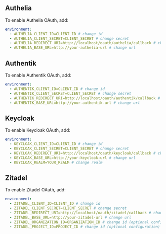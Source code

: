 ## Authelia

To enable Authelia OAuth, add:

```yaml
environment:
  - AUTHELIA_CLIENT_ID=CLIENT_ID # change id
  - AUTHELIA_CLIENT_SECRET=CLIENT_SECRET # change secret
  - AUTHELIA_REDIRECT_URI=http://localhost/oauth/authelia/callback # change domain
  - AUTHELIA_BASE_URL=http://your-authelia-url # change url
```

## Authentik

To enable Authentik OAuth, add:

```yaml
environment:
  - AUTHENTIK_CLIENT_ID=CLIENT_ID # change id
  - AUTHENTIK_CLIENT_SECRET=CLIENT_SECRET # change secret
  - AUTHENTIK_REDIRECT_URI=http://localhost/oauth/authentik/callback # change domain
  - AUTHENTIK_BASE_URL=http://your-authentik-url # change url
```

## Keycloak

To enable Keycloak OAuth, add:

```yaml
environment:
  - KEYCLOAK_CLIENT_ID=CLIENT_ID # change id
  - KEYCLOAK_CLIENT_SECRET=CLIENT_SECRET # change secret
  - KEYCLOAK_REDIRECT_URI=http://localhost/oauth/keycloak/callback # change domain
  - KEYCLOAK_BASE_URL=http://your-keycloak-url # change url
  - KEYCLOAK_REALM=YOUR_REALM # change realm
```

## Zitadel

To enable Zitadel OAuth, add:

```yaml
environment:
  - ZITADEL_CLIENT_ID=CLIENT_ID # change id
  - ZITADEL_CLIENT_SECRET=CLIENT_SECRET # change secret
  - ZITADEL_REDIRECT_URI=http://localhost/oauth/zitadel/callback # change domain
  - ZITADEL_BASE_URL=http://your-zitadel-url # change url
  - ZITADEL_ORGANIZATION_ID=ORGANIZATION_ID # change id (optional configuration)
  - ZITADEL_PROJECT_ID=PROJECT_ID # change id (optional configuration)
```
